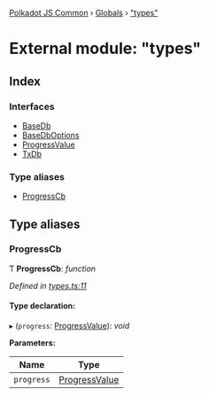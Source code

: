 [Polkadot JS Common](../README.md) › [Globals](../globals.md) › ["types"](_types_.md)

# External module: "types"

## Index

### Interfaces

* [BaseDb](../interfaces/_types_.basedb.md)
* [BaseDbOptions](../interfaces/_types_.basedboptions.md)
* [ProgressValue](../interfaces/_types_.progressvalue.md)
* [TxDb](../interfaces/_types_.txdb.md)

### Type aliases

* [ProgressCb](_types_.md#progresscb)

## Type aliases

###  ProgressCb

Ƭ **ProgressCb**: *function*

*Defined in [types.ts:11](https://github.com/polkadot-js/common/blob/408129d5/packages/db/src/types.ts#L11)*

#### Type declaration:

▸ (`progress`: [ProgressValue](../interfaces/_types_.progressvalue.md)): *void*

**Parameters:**

Name | Type |
------ | ------ |
`progress` | [ProgressValue](../interfaces/_types_.progressvalue.md) |
